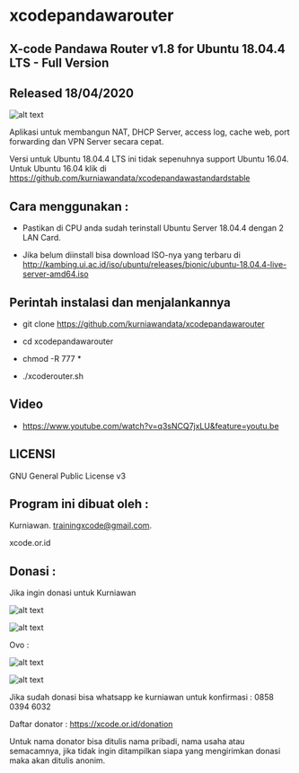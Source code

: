 # xcodepandawarouter

X-code Pandawa Router v1.8 for Ubuntu 18.04.4 LTS - Full Version
------------------------------------------

Released 18/04/2020
-------------------

![alt text](http://xcode.or.id/04_small-logo.png)

Aplikasi untuk membangun NAT, DHCP Server, access log, cache web, port forwarding dan VPN Server secara cepat. 

Versi untuk Ubuntu 18.04.4 LTS ini tidak sepenuhnya support Ubuntu 16.04. Untuk Ubuntu 16.04 klik di https://github.com/kurniawandata/xcodepandawastandardstable

Cara menggunakan :
------------------

- Pastikan di CPU anda sudah terinstall Ubuntu Server 18.04.4 dengan 2 LAN Card.

- Jika belum diinstall bisa download ISO-nya yang terbaru di http://kambing.ui.ac.id/iso/ubuntu/releases/bionic/ubuntu-18.04.4-live-server-amd64.iso

Perintah instalasi dan menjalankannya
-------------------------------------

- git clone https://github.com/kurniawandata/xcodepandawarouter

- cd xcodepandawarouter

- chmod -R 777 *

- ./xcoderouter.sh

Video
-----
- https://www.youtube.com/watch?v=q3sNCQ7jxLU&feature=youtu.be


LICENSI
------- 

GNU General Public License v3


Program ini dibuat oleh :
--------------------------------------------

Kurniawan. trainingxcode@gmail.com. 

xcode.or.id


Donasi :
-----------------------------------

Jika ingin donasi untuk Kurniawan 

![alt text](http://xcodeserver.my.id/gofood.png)

![alt text](http://xcodeserver.my.id/gopay.png)

Ovo :

![alt text](http://xcodeserver.my.id/ovo3.png)

![alt text](http://xcodeserver.my.id/ovo2.png)

Jika sudah donasi bisa whatsapp ke kurniawan untuk konfirmasi : 0858 0394 6032

Daftar donator : https://xcode.or.id/donation

Untuk nama donator bisa ditulis nama pribadi, nama usaha atau semacamnya, jika tidak ingin ditampilkan siapa yang mengirimkan donasi maka akan ditulis anonim.

